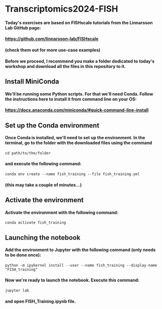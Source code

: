 # Transcriptomics2024-FISH
#### Today's exercises are based on FISHscale tutorials from the Linnarsson Lab GitHub page:
#### https://github.com/linnarsson-lab/FISHscale
#### (check them out for more use-case examples)
#### Before we proceed, I recommend you make a folder dedicated to today's workshop and download all the files in this repository to it.
## Install MiniConda
#### We'll be running some Python scripts. For that we'll need Conda. Follow the instructions here to install it from command line on your OS:
#### https://docs.anaconda.com/miniconda/#quick-command-line-install
## Set up the Conda environment
#### Once Conda is installed, we'll need to set up the environment. In the terminal, go to the folder with the downloaded files using the command
```console
cd path/to/the/folder
```
#### and execute the following command:
```console
conda env create --name fish_training --file fish_training.yml
```
#### (this may take a couple of minutes...)
## Activate the environment
#### Activate the environment with the following command:
```console
conda activate fish_training
```
## Launching the notebook
#### Add the environment to Jupyter with the following command (only needs to be done once):
```console
python -m ipykernel install --user --name fish_training --display-name "FISH_training"
```
#### Now we're ready to launch the notebook. Execute this command:
```console
jupyter lab
```
#### and open FISH_Training.ipynb file.
